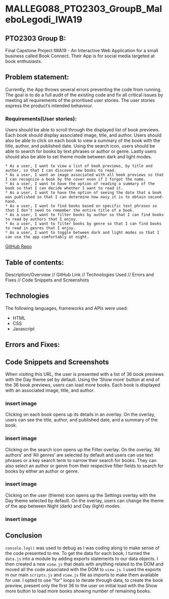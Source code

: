 # MALLEG088_PTO2303_GroupB_MaleboLegodi_IWA19

## PTO2303 Group B:
Final Capstone Project IWA19 - An Interactive Web Application for a small business called Book Connect. Their App is for social media targeted at book enthusiasts.

## Problem statement:
Currently, the App throws several errors preventing the code from running. The goal is to do a full audit of the existing code and fix all critical issues by meeting all requirements of the prioritised user stories. The user stories express the product’s intended behaviour.

### Requirements(User stories):
Users should be able to scroll through the displayed list of book previews. Each book should display associated image, title, and author. Users should also be able to click on each book to view a summary of the book with the title, author, and published date. Using the search icon, users should be able to search for books by text phrases or author or genre. Lastly users should also be able to set theme mode between dark and light modes.

    * As a user, I want to view a list of book previews, by title and author, so that I can discover new books to read.
    * As a user, I want an image associated with all book previews so that I can recognize a book by the cover even if I forgot the name.
    * As a user, I want to have the option of reading a summary of the book so that I can decide whether I want to read it.
    * As a user, I want to have the option of seeing the date that a book was published so that I can determine how easy it is to obtain second-hand.
    * As a user, I want to find books based on specific text phrases so that I don’t need to remember the entire title of a book.
    * As a user, I want to filter books by author so that I can find books to read by authors that I enjoy.
    * As a user, I want to filter books by genre so that I can find books to read in genres that I enjoy.
    * As a user, I want to toggle between dark and light modes so that I can use the app comfortably at night.

[GitHub Repo](https://github.com/Malebo29/MALLEG088_PTO2303_GroupB_MaleboLegodi_IWA19/)

## Table of contents:
Description/Overview // GitHub Link // Technologies Used // Errors and Fixes // Code Snippets and Screenshots

## Technologies
The following languages, frameworks and APIs were used:
  * HTML
  * CSS
  * Javascript

## Errors and Fixes:

## Code Snippets and Screenshots

When visiting this URL, the user is presented with a list of 36 book previews with the Day theme set by default. Using the ’Show more’ button at end of the 36 book previews, users can load more books. Each book is displayed with an associated image, title, and author.

### insert image

Clicking on each book opens up its details in an overlay. On the overlay, users can see the title, author, and published date, and a summary of the book.

### insert image

Clicking on the search icon opens up the Filter overlay. On the overlay, ‘All authors’ and ‘All genres’ are selected by default and users can use text phrases or a key search term to narrow their search for books. They can also select an author or genre from their respective filter fields to search for books by either an author or genre.

### insert image

Clicking on the user (theme) icon opens up the Settings overlay with the Day theme selected by default. On the overlay, users can change the theme of the app between Night (dark) and Day (light) modes.

### insert image

## Conclusion

`console.log()` was used to debug as I was coding along to make sense of the code presented to me. To get the data for each book, I turned the `data.js` into a module by adding exports statements to our data objects. I then created a new `view.js` that deals with anything related to the DOM and moved all the code associated with the DOM to `view.js`. I used the exports in our main `scripts.js` and `view.js` file as imports to make them available for use. I opted to use “for” loops to iterate through data, to create the book preview, present only the first 36 to the user on initial load with the Show more button to load more books showing number of remaining books.